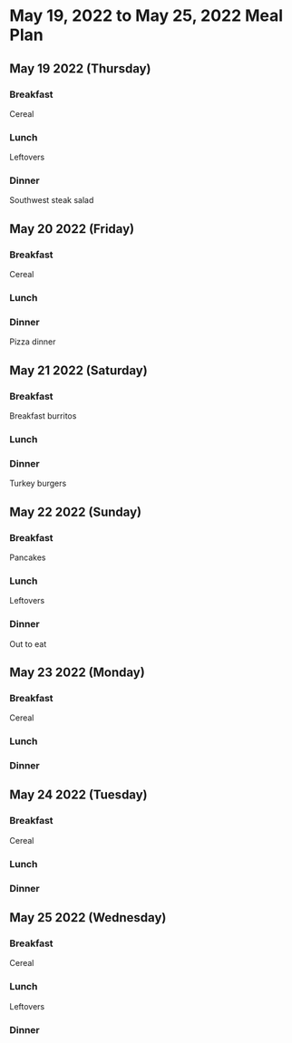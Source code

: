 
# May 19, 2022 to May 25, 2022 Meal Plan

## May 19 2022 (Thursday)

### Breakfast

Cereal

### Lunch

Leftovers

### Dinner

Southwest steak salad

## May 20 2022 (Friday)

### Breakfast

Cereal

### Lunch



### Dinner

Pizza dinner

## May 21 2022 (Saturday)

### Breakfast

Breakfast burritos

### Lunch



### Dinner

Turkey burgers

## May 22 2022 (Sunday)

### Breakfast

Pancakes

### Lunch

Leftovers

### Dinner

Out to eat

## May 23 2022 (Monday)

### Breakfast

Cereal

### Lunch



### Dinner



## May 24 2022 (Tuesday)

### Breakfast

Cereal

### Lunch



### Dinner



## May 25 2022 (Wednesday)

### Breakfast

Cereal

### Lunch

Leftovers

### Dinner


